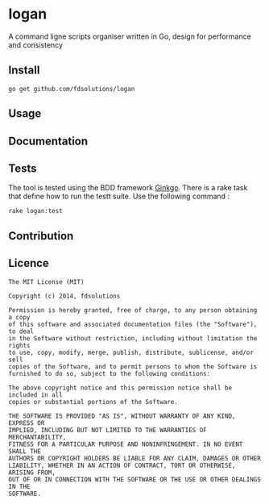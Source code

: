 # logan

A command ligne scripts organiser written in Go, design for performance and consistency


## Install

```
go get github.com/fdsolutions/logan
```


## Usage



## Documentation

## Tests

The tool is tested using the BDD framework [Ginkgo](http://onsi.github.io/ginkgo/). 
There is a rake task that define how to run the testt suite. Use the following command :  

```
rake logan:test
```


## Contribution


## Licence

```
The MIT License (MIT)

Copyright (c) 2014, fdsolutions 

Permission is hereby granted, free of charge, to any person obtaining a copy
of this software and associated documentation files (the "Software"), to deal
in the Software without restriction, including without limitation the rights
to use, copy, modify, merge, publish, distribute, sublicense, and/or sell
copies of the Software, and to permit persons to whom the Software is
furnished to do so, subject to the following conditions:

The above copyright notice and this permission notice shall be included in all
copies or substantial portions of the Software.

THE SOFTWARE IS PROVIDED "AS IS", WITHOUT WARRANTY OF ANY KIND, EXPRESS OR
IMPLIED, INCLUDING BUT NOT LIMITED TO THE WARRANTIES OF MERCHANTABILITY,
FITNESS FOR A PARTICULAR PURPOSE AND NONINFRINGEMENT. IN NO EVENT SHALL THE
AUTHORS OR COPYRIGHT HOLDERS BE LIABLE FOR ANY CLAIM, DAMAGES OR OTHER
LIABILITY, WHETHER IN AN ACTION OF CONTRACT, TORT OR OTHERWISE, ARISING FROM,
OUT OF OR IN CONNECTION WITH THE SOFTWARE OR THE USE OR OTHER DEALINGS IN THE
SOFTWARE.
```
